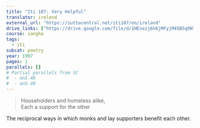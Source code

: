 ```yaml
---
title: "Iti 107: Very Helpful"
translator: ireland
external_url: "https://suttacentral.net/iti107/en/ireland"
drive_links: ["https://drive.google.com/file/d/1HEsezj6h6jMFyjM45BSq9NlK_Mi-CR3R/view?usp=drivesdk"]
course: sangha
tags:
  - iti
subcat: poetry
year: 1997
pages: 1
parallels: []
# Partial parallels from SC
#  - an3.48
#  - an5.40
---
```


> Householders and homeless alike,  
Each a support for the other

The reciprocal ways in which monks and lay supporters benefit each other.

